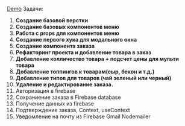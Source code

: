 [Demo](https://shmykovandrey.github.io/burger-shop/)
Задачи:
1. __Создание базовой верстки__
2. __Создание базовых компонентов меню__
3. __Работа с props для компонентов меню__
4. __Создание первого хука для модального окна__
5. __Создание компонента заказа__
6. __Рефакторинг проекта и добавление товара в заказ__
7. __Добавление колличество товара + подсчет цены для мульти товара__
8. __Добавление топпингов к товарам(сыр, бекон и т.д.)__
9. __Добавление типов для товаров (чай зеленый или черный)__
10. __Удаление и редактирование заказа.__
11. Авторизация в firebase
12. Сохраниение заказа в Firebase database
13. Получение данных из firebase
14. Подтверждение заказа, Context, useContext
15. Уведомление на почту из Firebase Gmail Nodemailer

